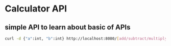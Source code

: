 # Calculator API

## simple API to learn about basic of APIs

```bash
curl -d {"a":int, "b":int} http://localhost:8080/[add/subtract/multiply/divide]

```